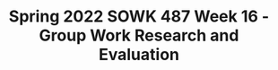 ---
layout: single_embed_slide
title: "Spring 2022 SOWK 487 Week 16 - Group Work Research and Evaluation"
presentation_id: jCZjhe
canonical_url: /presentations/jCZjhe/
slides:
  - slide_name: ../deck-8272-large-0.jpeg
    slide_thumbnail: ../deck-8272-thumb-0.jpeg
    slide_text: >
      <p>GROUP WORK
      RESEARCH &amp; EVALUATION Spring 2022 SOWK 487
      Jacob Campbell, LICSW - Heritage University</p>
      
  - slide_name: ../deck-8272-large-1.jpeg
    slide_thumbnail: ../deck-8272-thumb-1.jpeg
    slide_text: >
      <p>AGENDA OUR TENTATIVE PL AN FOR TODAY •
      Evaluation designs for groups
      •
      Difference between program evaluation and clinical evaluation
      •
      What is a qualitative design methodology
      •
      Intervention research
      Spring 2022 SOWK 487
      Jacob Campbell, LICSW - Heritage University</p>
      
  - slide_name: ../deck-8272-large-2.jpeg
    slide_thumbnail: ../deck-8272-thumb-2.jpeg
    slide_text: >
      <p>READINGS FOR WEEK 16 •
      Gant, L. M. (2017). Chapter 29 - Evaluation and research design. In C. D. Garvin, L. M. Gutierrez, &amp; M. J. Galinsky Handbook of Social Work with Groups (pp. 527-534). The Guilford Press.
      •
      Macgowan, M. J. (2017). Chapter 32 - Intervention research in social work with groups. In C. D. Garvin, L. M. Gutierrez, &amp; M. J. Galinsky Handbook of Social Work with Groups (pp. 565-585). The Guilford Press.
      •
      Preston, S., Hughes, J., &amp; Woodford, M. R. (2017). Chapter 31 Qualitative research. In C. D. Garvin, L. M. Gutierrez, &amp; M. J. Galinsky Handbook of Social Work with Groups (pp. 549-564). The Guilford Press. Spring 2022 SOWK 487
      Jacob Campbell, LICSW - Heritage University</p>
      
  - slide_name: ../deck-8272-large-3.jpeg
    slide_thumbnail: ../deck-8272-thumb-3.jpeg
    slide_text: >
      <p>EVALUATION AND RESEARCH DESIGN INTERVENTION OF TASKS OF GROUP WORK
      Identifying problem to be solved
      Active problem solving
      Planning for problem solving
      Deciding to solve the problem
      Planning for problem solving
      Maintaining problemsolving strategies (Gant, 2017)
      Spring 2022 SOWK 487
      Jacob Campbell, LICSW - Heritage University</p>
      
  - slide_name: ../deck-8272-large-4.jpeg
    slide_thumbnail: ../deck-8272-thumb-4.jpeg
    slide_text: >
      <p>EVALUATION AND RESEARCH DESIGN
      PROGRAM EVALUATION VS CLINICAL RESEARCH (Gant, 2017)
      Spring 2022 SOWK 487
      Jacob Campbell, LICSW - Heritage University</p>
      
  - slide_name: ../deck-8272-large-5.jpeg
    slide_thumbnail: ../deck-8272-thumb-5.jpeg
    slide_text: >
      <p>EVALUATION AND RESEARCH DESIGN PROGRAM EVALUATION VS CLINIC AL RESEARC H
      Purpose of data collection
      Standards for judging validity
      (Gant, 2017)
      Spring 2022 SOWK 487
      Jacob Campbell, LICSW - Heritage University</p>
      
  - slide_name: ../deck-8272-large-6.jpeg
    slide_thumbnail: ../deck-8272-thumb-6.jpeg
    slide_text: >
      <p>EVALUATION AND RESEARCH DESIGN PROGRAM EVALUATION VS CLINIC AL RESEARC H •
      Decide whether to accept a new program or service
      •
      Decide whether to continue, change, or eliminate an existing program or service
      •
      Examine the uniformity of program implementation with program plan
      •
      Assess the overall value of a program
      •
      Help funders and stakeholders determine the ways in which issues are being solved or needs met. (Gant, 2017)
      Spring 2022 SOWK 487
      Jacob Campbell, LICSW - Heritage University</p>
      
  - slide_name: ../deck-8272-large-7.jpeg
    slide_thumbnail: ../deck-8272-thumb-7.jpeg
    slide_text: >
      <p>EVALUATION AND RESEARCH DESIGN PROGRAM EVALUATION VS CLINIC AL RESEARC H
      Inform decisions, clarify options, specify improvements, and provide information about programs and policies within the social and political context.
      PROGRAM EVALUATION Spring 2022 SOWK 487
      (Gant, 2017)
      Jacob Campbell, LICSW - Heritage University</p>
      
  - slide_name: ../deck-8272-large-8.jpeg
    slide_thumbnail: ../deck-8272-thumb-8.jpeg
    slide_text: >
      <p>EVALUATION AND RESEARCH DESIGN PROGRAM EVALUATION VS CLINIC AL RESEARC H
      To seek out new knowledge, engage in theory testing, confirm or disconfirm hypotheses, and generalize findings
      CLINICAL RESEARCH Spring 2022 SOWK 487
      (Gant, 2017)
      Jacob Campbell, LICSW - Heritage University</p>
      
  - slide_name: ../deck-8272-large-9.jpeg
    slide_thumbnail: ../deck-8272-thumb-9.jpeg
    slide_text: >
      <p>EVALUATING THE BASW PROGRAM
      WALK AROUND THE ROOM ACTIVITY
      Spring 2022 SOWK 487
      Jacob Campbell, LICSW - Heritage University</p>
      
  - slide_name: ../deck-8272-large-10.jpeg
    slide_thumbnail: ../deck-8272-thumb-10.jpeg
    slide_text: >
      <p>RESEARCH METHODS S TUDY DESIGN
      Quantitative
      Mixed Methods
      Qualitative
      (Preston et al., 2017)
      Spring 2022 SOWK 487
      Jacob Campbell, LICSW - Heritage University</p>
      
  - slide_name: ../deck-8272-large-11.jpeg
    slide_thumbnail: ../deck-8272-thumb-11.jpeg
    slide_text: >
      <p>RESEARCH METHODS METHODOLOGIES OF QUALITATIVE RESEARC H
      Case Study Ethnography Grounded theory Narrative inquiry Phenomenology
      (Preston et al., 2017)
      Spring 2022 SOWK 487
      Jacob Campbell, LICSW - Heritage University</p>
      
  - slide_name: ../deck-8272-large-12.jpeg
    slide_thumbnail: ../deck-8272-thumb-12.jpeg
    slide_text: >
      <p>QUALITATIVE RESEARCH HOW WOULD YOU EVALUATE What would you look for How would you look for it
      Professional Similarities for Social Work Students
      Spring 2022 SOWK 487
      Jacob Campbell, LICSW - Heritage University</p>
      
  - slide_name: ../deck-8272-large-13.jpeg
    slide_thumbnail: ../deck-8272-thumb-13.jpeg
    slide_text: >
      <p>QUALITATIVE RESEARCH TACTICS TO FOS TER RIGOR
      Prolong Engagement Thick description Triangulation
      Member Checking Audit Trail
      Peer Debriefing
      Negative Case Analysis
      (Preston et al., 2017)
      Spring 2022 SOWK 487
      Jacob Campbell, LICSW - Heritage University</p>
      
  - slide_name: ../deck-8272-large-14.jpeg
    slide_thumbnail: ../deck-8272-thumb-14.jpeg
    slide_text: >
      <p>HOW WOULD YOU EVALUATE GROUPS FOR PARENTS?
      Spring 2022 SOWK 487
      Jacob Campbell, LICSW - Heritage University</p>
      
  - slide_name: ../deck-8272-large-15.jpeg
    slide_thumbnail: ../deck-8272-thumb-15.jpeg
    slide_text: >
      <p>INTERVENTION RESEARCH A PURPOSEFUL C HANGE STRATEGY FOR DEVELOPING OR FINE-TUNING INTERVENTIONS
      (Macgowan, 2017) Spring 2022 SOWK 487
      Jacob Campbell, LICSW - Heritage University</p>
      
  - slide_name: ../deck-8272-large-16.jpeg
    slide_thumbnail: ../deck-8272-thumb-16.jpeg
    slide_text: >
      <p>INTERVENTION RESEARCH
      Step 5: Disseminate Findings and Materials
      Step 4: Test Effectiveness in a Variety of Practice Settings
      Step 3: Refine and Confirm Program Components in Tests
      Step 2: Create and Revise Program Materials
      Step 1: Specify the Problem and Develop a Program Theory (Macgowan, 2017) Spring 2022 SOWK 487
      Jacob Campbell, LICSW - Heritage University</p>
      
---